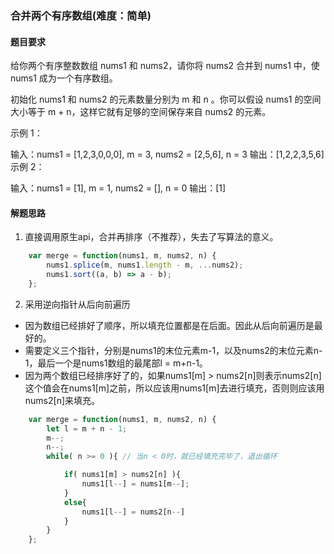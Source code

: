 ### 合并两个有序数组(难度：简单)

#### 题目要求

给你两个有序整数数组 nums1 和 nums2，请你将 nums2 合并到 nums1 中，使 nums1 成为一个有序数组。

初始化 nums1 和 nums2 的元素数量分别为 m 和 n 。你可以假设 nums1 的空间大小等于 m + n，这样它就有足够的空间保存来自 nums2 的元素。

示例 1：

输入：nums1 = [1,2,3,0,0,0], m = 3, nums2 = [2,5,6], n = 3
输出：[1,2,2,3,5,6]
示例 2：

输入：nums1 = [1], m = 1, nums2 = [], n = 0
输出：[1]

#### 解题思路
1. 直接调用原生api，合并再排序（不推荐），失去了写算法的意义。
```JavaScript
	var merge = function(nums1, m, nums2, n) {
        nums1.splice(m, nums1.length - m, ...nums2);
        nums1.sort((a, b) => a - b);
    };
```
2. 采用逆向指针从后向前遍历
- 因为数组已经排好了顺序，所以填充位置都是在后面。因此从后向前遍历是最好的。
- 需要定义三个指针，分别是nums1的末位元素m-1，以及nums2的末位元素n-1，最后一个是nums1数组的最尾部l = m+n-1。
- 因为两个数组已经排序好了的，如果nums1[m] > nums2[n]则表示nums2[n]这个值会在nums1[m]之前，所以应该用nums1[m]去进行填充，否则则应该用nums2[n]来填充。
```JavaScript
	var merge = function(nums1, m, nums2, n) {
        let l = m + n - 1;
        m--;
        n--;
        while( n >= 0 ){ // 当n < 0时，就已经填充完毕了，退出循环

            if( nums1[m] > nums2[n] ){
                nums1[l--] = nums1[m--];  
            }
            else{
                nums1[l--] = nums2[n--]
            }
        }
    };
```

